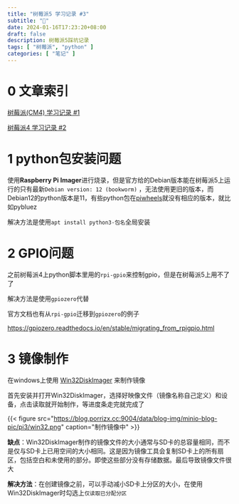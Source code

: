 ```yaml
---
title: "树莓派5 学习记录 #3"
subtitle: "👀"
date: 2024-01-16T17:23:20+08:00
draft: false
description: 树莓派5踩坑记录
tags: [ "树莓派", "python" ]
categories: [ "笔记" ]
---
```


# 0 文章索引

[树莓派(CM4) 学习记录 #1](/pi)

[树莓派4 学习记录 #2](/pi2)

# 1 python包安装问题

使用**Raspberry Pi Imager**进行烧录，但是官方给的Debian版本能在树莓派5上运行的只有最新`Debian version: 12 (bookworm)`
，无法使用更旧的版本，而Debian12的python版本是11，有些python包在[piwheels](https://www.piwheels.org/)就没有相应的版本，就比如pybluez

解决方法是使用`apt install python3-包名`全局安装

# 2 GPIO问题

之前树莓派4上python脚本里用的`rpi-gpio`来控制gpio，但是在树莓派5上用不了了

解决方法是使用`gpiozero`代替

官方文档也有从`rpi-gpio`迁移到`gpiozero`的例子

https://gpiozero.readthedocs.io/en/stable/migrating_from_rpigpio.html

# 3 镜像制作

在windows上使用 [Win32DiskImager](https://win32diskimager.org/) 来制作镜像

首先安装并打开Win32DiskImager，选择好映像文件（镜像名称自己定义）和设备，点击读取就开始制作，等进度条走完就完成了

{{< figure src="https://blog.porrizx.cc:9004/data/blog-img/minio-blog-pic/pi3/win32.png" caption="制作镜像中" >}}

**缺点**：Win32DiskImager制作的镜像文件的大小通常与SD卡的总容量相同，而不是仅与SD卡上已用空间的大小相同。这是因为镜像工具会复制SD卡上的所有扇区，包括空白和未使用的部分。即使这些部分没有存储数据。最后导致镜像文件很大

**解决方法**：在创建镜像之前，可以手动减小SD卡上分区的大小，在使用Win32DiskImager时勾选上`仅读取已分配分区`

